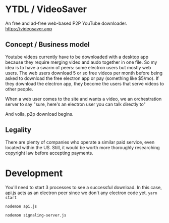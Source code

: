 # YTDL / VideoSaver
An free and ad-free web-based P2P YouTube downloader. https://videosaver.app

## Concept / Business model
Youtube videos currently have to be downloaded with a desktop app because they require merging video and audo together in one file. So my idea is to have a swarm of peers: some electron users but mostly web users. The web users download 5 or so free videos per month before being asked to download the free electron app or pay (something like $5/mo). If they download the electron app, they become the users that serve videos to other people.

When a web user comes to the site and wants a video, we an orchestration server to say "sure, here's an electron user you can talk directly to"

And voila, p2p download begins.

## Legality
There are plenty of companies who operate a similar paid service, even located within the US. Still, it would be worth more thoroughly researching copyright law before accepting payments.

# Development
You'll need to start 3 processes to see a successful download. In this case, api.js acts as an electron peer since we don't any electron code yet.
`yarn start`

`nodemon api.js`

`nodemon signaling-server.js`
